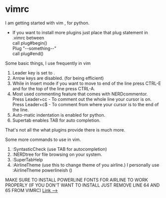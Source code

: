 # vimrc
I am getting started with vim , for python.

- If you want to install more plugins just place that plug statement in .vimrc between
</br>call plug#begin()
</br>Plug "--something--"
</br>call plug#end()


Some basic things, I use frequently in vim
1. Leader key is set to <space>.
2. Arrow keys are disabled. (for being efficient)
3. While in Insert mode if you want to move to end of the line press CTRL-E and for the top of the line press CTRL-A.
4. Most used commenting feature that comes with NERDcommentor.
 </br> Press Leader+cc - To comment out the whole line your cursor is on.
 </br>Press Leader+c$ - To comment from where your cursor is to the end of the line.
5. Auto-matic indentation is enabled for python.
6. Supertab enables TAB for auto completion.

That's not all the what plugins provide there is much more.

Some more commands to use in vim.
1. :SyntasticCheck     (use TAB for autocompletion)
2. :NERDtree for file browsing on your system.
3. :SuperTabHelp
4. :AirlineTheme (use this to change theme of you airline.)
     I personally use :AirlineTheme powerlineish  ()
     
 MAKE SURE TO INSTALL POWERLINE FONTS FOR AIRLINE TO WORK PROPERLY
 (IF YOU DON'T WANT TO INSTALL JUST REMOVE LINE 64 AND 65 FROM VIMRC)
 [Link -->](https://github.com/powerline/fonts)
     
